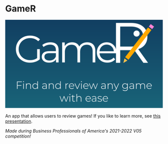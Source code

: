 # GameR
![GameR Image Header](gamer-header.png)

An app that allows users to review games! If you like to learn more, see [this presentation](https://docs.google.com/presentation/d/1v3UnP9MN6xzV4c2eCs-qTRgoaSJCbGjj_8fN5xK2zLE/edit#slide=id.g17aebad1d28_0_0).

*Made during Business Professionals of America's 2021-2022 V05 competition!*
